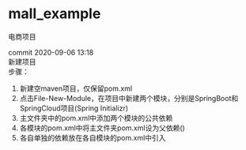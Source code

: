 # mall_example
电商项目

commit 2020-09-06 13:18  
新建项目  
步骤：
1. 新建空maven项目，仅保留pom.xml
2. 点击File-New-Module，在项目中新建两个模块，分别是SpringBoot和SpringCloud项目(Spring Initializr)
3. 主文件夹中的pom.xml中添加两个模块的公共依赖
4. 各模块的pom.xml中将主文件夹pom.xml设为父依赖(<parent></parent>)
5. 各自单独的依赖放在各自模块的pom.xml中引入
